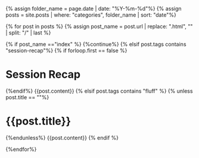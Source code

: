 {% assign folder_name = page.date | date: "%Y-%m-%d"%}
{% assign posts = site.posts | where: "categories", folder_name | sort: "date"%}

{% for post in posts %}
{% assign post_name = post.url | replace: ".html", "" | split: "/" | last %}


{% if post_name =="index" %}
{%continue%}
{% elsif post.tags contains "session-recap"%}
{% if forloop.first == false %}
# Session Recap
{%endif%}
{{post.content}}
{% elsif post.tags contains "fluff" %}
{% unless post.title == ""%}
# {{post.title}}
{%endunless%}
{{post.content}}
{% endif %}

{%endfor%}